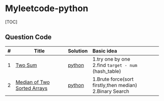 # Myleetcode-python

[TOC]

## Question Code

| #    | Title                                                        | Solution                                                     | Basic idea                                                   |
| ---- | ------------------------------------------------------------ | ------------------------------------------------------------ | :----------------------------------------------------------- |
| 1    | [Two Sum](https://leetcode.com/problems/two-sum/)            | [python](https://github.com/haofengsiji/Myleetcode-python/blob/master/Qustion%20Code/1.Two%20Sum.py) | 1.try one by one <br />2.find `target - num` (hash_table)    |
| 2    | [Median of Two Sorted Arrays](https://leetcode.com/problems/median-of-two-sorted-arrays/) | [python](https://github.com/haofengsiji/Myleetcode-python/blob/master/Qustion%20Code/4.%20Median%20of%20Two%20Sorted%20Arrays.py) | 1.Brute force(sort firstly,then median)<br />2.Binary Search |



​	



